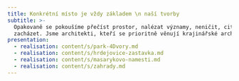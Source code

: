 ```yaml
---
title: Konkrétní místo je vždy základem \n naší tvorby
subtitle: >-
  Opakovaně se pokoušíme přečíst prostor, nalézat významy, neničit, citlivě
  zacházet. Jsme architekti, kteří se prioritně věnují krajinářské architektuře.
presentation:
  - realisation: content/s/park-4Dvory.md
  - realisation: content/s/hrdejovice-zastavka.md
  - realisation: content/s/masarykovo-namesti.md
  - realisation: content/s/zahrady.md
---
```

